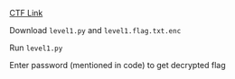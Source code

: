 [CTF Link](https://play.picoctf.org/practice/challenge/245?originalEvent=69)

Download ```level1.py``` and ```level1.flag.txt.enc```

Run ```level1.py```

Enter password (mentioned in code) to get decrypted flag
